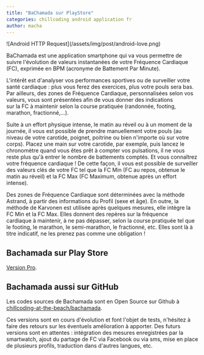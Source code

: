 ```yaml
---
title: "BaChamada sur PlayStore"
categories: chillcoding android application fr
author: macha
---
```


<div class="text-center lead" markdown="1">
  ![Android HTTP Request](/assets/img/post/android-love.png)
</div>

BaChamada est une application smartphone qui va vous permettre de suivre l'évolution de valeurs instantanées de votre Fréquence Cardiaque (FC), exprimée en BPM (acronyme de Battement Par Minute).

L'intérêt est d'analyser vos performances sportives ou de surveiller votre santé cardiaque : plus vous ferez des exercices, plus votre pouls sera bas. Par ailleurs, des zones de Fréquence Cardiaque, personnalisées selon vos valeurs, vous sont présentées afin de vous donner des indications sur la FC à maintenir selon la course pratiquée (randonnée, footing, marathon, fractionné,...).

Suite à un effort physique intense, le matin au réveil ou à un moment de la journée, il vous est possible de prendre manuellement votre pouls (au niveau de votre carotide, poignet, poitrine ou bien n'importe où sur votre corps). Placez une main sur votre carotide, par exemple, puis lancez le chronomètre quand vous êtes prêt à compter vos pulsations, il ne vous reste plus qu'à entrer le nombre de battements comptés. Et vous connaîtrez votre fréquence cardiaque ! De cette façon, il vous est possible de surveiller des valeurs clés de votre FC tel que la FC Min (FC au repos, obtenue le matin au réveil) et la FC Max (FC Maximum, obtenue après un effort intense).

Des zones de Fréquence Cardiaque sont déterminées avec la méthode Astrand, à partir des informations du Profil (sexe et âge). En outre, la méthode de Karvonen est utilisée après quelques mesures, elle intègre la FC Min et la FC Max. Elles donnent des repères sur la fréquence cardiaque à maintenir, à ne pas dépasser, selon la course pratiquée tel que le footing, le marathon, le semi-marathon, le fractionné, etc. Elles sont là à titre indicatif, ne les prenez pas comme une obligation !

## Bachamada sur Play Store

[Version Pro](https://play.google.com/store/apps/details?id=fr.machada.bpm.pro).

## Bachamada aussi sur GitHub

Les codes sources de Bachamada sont en Open Source sur Github à
[chillcoding-at-the-beach/bachamada](https://github.com/chillcoding-at-the-beach/bachamada).

Ces versions sont en cours d'évolution et font l'objet de tests, n'hésitez à faire des retours sur les éventuels amélioration à apporter. Des futurs versions sont en attentes : intégration des mesures enregistrées par la smartwatch, ajout du partage de FC via Facebook ou via sms, mise en place de plusieurs profils, traduction dans d'autres langues, etc.
